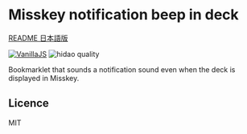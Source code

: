 # Misskey notification beep in deck

[README 日本語版](./README_ja.md)

[![VanillaJS](https://img.shields.io/badge/Framework-VanillaJS-blue.svg)](http://vanilla-js.com/)
![hidao quality](https://img.shields.io/badge/hidao-quality-orange.svg)

Bookmarklet that sounds a notification sound even when the deck is displayed in Misskey.

## Licence

MIT